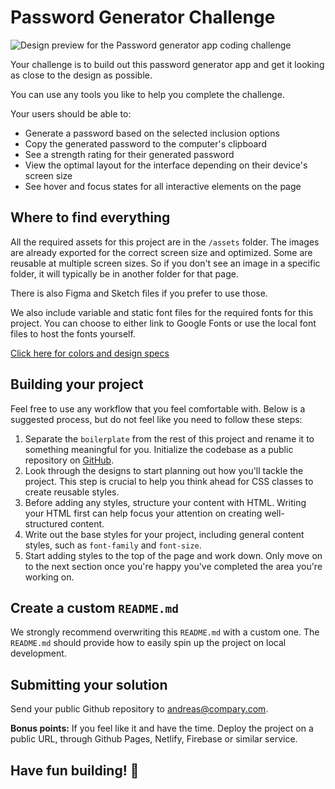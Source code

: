 # Password Generator Challenge

![Design preview for the Password generator app coding challenge](./preview.jpg)

Your challenge is to build out this password generator app and get it looking as close to the design as possible.

You can use any tools you like to help you complete the challenge.

Your users should be able to:

- Generate a password based on the selected inclusion options
- Copy the generated password to the computer's clipboard
- See a strength rating for their generated password
- View the optimal layout for the interface depending on their device's screen size
- See hover and focus states for all interactive elements on the page

## Where to find everything

All the required assets for this project are in the `/assets` folder. The images are already exported for the correct screen size and optimized. Some are reusable at multiple screen sizes. So if you don't see an image in a specific folder, it will typically be in another folder for that page.

There is also Figma and Sketch files if you prefer to use those.

We also include variable and static font files for the required fonts for this project. You can choose to either link to Google Fonts or use the local font files to host the fonts yourself.

[Click here for colors and design specs](https://www.figma.com/file/AO0RIem4mdsSd1nUcnzMhZ/figma?node-id=0%3A229)

## Building your project

Feel free to use any workflow that you feel comfortable with. Below is a suggested process, but do not feel like you need to follow these steps:

1. Separate the `boilerplate` from the rest of this project and rename it to something meaningful for you. Initialize the codebase as a public repository on [GitHub](https://github.com/).
2. Look through the designs to start planning out how you'll tackle the project. This step is crucial to help you think ahead for CSS classes to create reusable styles.
3. Before adding any styles, structure your content with HTML. Writing your HTML first can help focus your attention on creating well-structured content.
4. Write out the base styles for your project, including general content styles, such as `font-family` and `font-size`.
5. Start adding styles to the top of the page and work down. Only move on to the next section once you're happy you've completed the area you're working on.

## Create a custom `README.md`

We strongly recommend overwriting this `README.md` with a custom one. The `README.md` should provide how to easily spin up the project on local development.

## Submitting your solution

Send your public Github repository to andreas@compary.com.

**Bonus points:** If you feel like it and have the time. Deploy the project on a public URL, through Github Pages, Netlify, Firebase or similar service.

## Have fun building! 🚀
